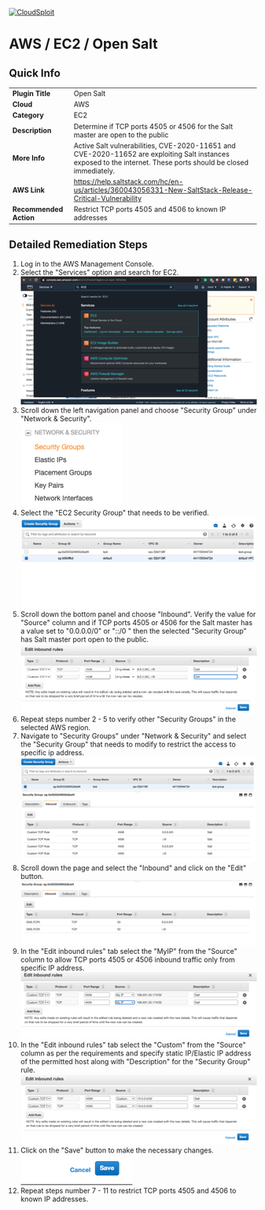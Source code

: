 [![CloudSploit](https://cloudsploit.com/img/logo-new-big-text-100.png "CloudSploit")](https://cloudsploit.com)

# AWS / EC2 / Open Salt

## Quick Info

| | |
|-|-|
| **Plugin Title** | Open Salt |
| **Cloud** | AWS |
| **Category** | EC2 |
| **Description** | Determine if TCP ports 4505 or 4506 for the Salt master are open to the public |
| **More Info** | Active Salt vulnerabilities, CVE-2020-11651 and CVE-2020-11652 are exploiting Salt instances exposed to the internet. These ports should be closed immediately. |
| **AWS Link** | https://help.saltstack.com/hc/en-us/articles/360043056331-New-SaltStack-Release-Critical-Vulnerability |
| **Recommended Action** | Restrict TCP ports 4505 and 4506 to known IP addresses |

## Detailed Remediation Steps
1. Log in to the AWS Management Console.
2. Select the "Services" option and search for EC2. </br> <img src="/resources/aws/ec2/open-salt/step2.png"/>
3. Scroll down the left navigation panel and choose "Security Group" under "Network & Security".</br> <img src="/resources/aws/ec2/open-salt/step3.png"/>
4. Select the "EC2 Security Group" that needs to be verified. </br> <img src="/resources/aws/ec2/open-salt/step4.png"/>
5. Scroll down the bottom panel and choose "Inbound". Verify the value for "Source" column and if TCP ports 4505 or 4506 for the Salt master has a value set to "0.0.0.0/0" or "::/0 " then the selected "Security Group" has Salt master port open to the public.</br> <img src="/resources/aws/ec2/open-salt/step5.png"/>
6. Repeat steps number 2 - 5 to verify other "Security Groups" in the selected AWS region.</br> 
7. Navigate to "Security Groups" under "Network & Security" and select the "Security Group" that needs to modify to restrict the access to specific ip address. </br> <img src="/resources/aws/ec2/open-salt/step7.png"/>
8. Scroll down the page and select the "Inbound" and click on the "Edit" button. </br> <img src="/resources/aws/ec2/open-salt/step8.png"/>
9. In the "Edit inbound rules" tab select the "MyIP" from the "Source" column to allow TCP ports 4505 or 4506 inbound traffic only from specific IP address.</br> <img src="/resources/aws/ec2/open-salt/step9.png"/>
10. In the "Edit inbound rules" tab select the "Custom" from the "Source" column as per the requirements and specify static IP/Elastic IP address of the permitted host along with "Description" for the "Security Group" rule. </br> <img src="/resources/aws/ec2/open-salt/step10.png"/>
11. Click on the "Save" button to make the necessary changes. </br> <img src="/resources/aws/ec2/open-salt/Step11.png"/>
12. Repeat steps number 7 - 11 to restrict TCP ports 4505 and 4506 to known IP addresses.</br>



